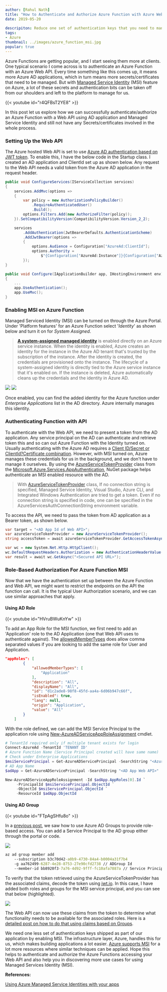 ```yaml
---
author: [Rahul Nath]
title: "How to Authenticate and Authorize Azure Function with Azure Web App Using Managed Service Identity (MSI)"
date: 2019-05-20
  
descripiton: Reduce one set of authentication keys that you need to manage using MSI.
tags: 
- Azure
thumbnail: ../images/azure_function_msi.jpg
popular: true
---
```


Azure Functions are getting popular, and I start seeing them more at clients. One typical scenario I come across is to authenticate an Azure Function with an Azure Web API. Every time something like this comes up, it means more Azure AD applications, which in turn means more secrets/certificates that need to be managed. But with [Managed Service Identity](https://docs.microsoft.com/en-us/azure/active-directory/managed-identities-azure-resources/overview) (MSI) feature on Azure, a lot of these secrets and authentication bits can be taken off from our shoulders and left to the platform to manage for us.

{{< youtube id="r4QFBsT2YE8" >}}
<br /> 

In this post let us explore how we can successfully authenticate/authorize an Azure Function with a Web API using AD application and Managed Service Identity and still not have any Secrets/certificates involved in the whole process. 

### Setting Up the Web API

The Azure hosted Web API is set to use [Azure AD authentication based on JWT token](https://docs.microsoft.com/en-us/aspnet/core/security/authorization/limitingidentitybyscheme?view=aspnetcore-2.2&tabs=aspnetcore2x). To enable this, I have the below code in the Startup class. I created an AD application and ClientId set up as shown below. Any request to the Web API needs a valid token from the Azure AD application in the request header.

``` csharp
public void ConfigureServices(IServiceCollection services)
{
    services.AddMvc(options =>
    {
        var policy = new AuthorizationPolicyBuilder()
            .RequireAuthenticatedUser()
            .Build();
        options.Filters.Add(new AuthorizeFilter(policy));
    }).SetCompatibilityVersion(CompatibilityVersion.Version_2_2);

    services
        .AddAuthentication(JwtBearerDefaults.AuthenticationScheme)
        .AddJwtBearer(options => 
        {
            options.Audience = Configuration["AzureAd:ClientId"];
            options.Authority = 
                $"{Configuration["AzureAd:Instance"]}{Configuration["AzureAd:TenantId"]}";
        });
}

public void Configure(IApplicationBuilder app, IHostingEnvironment env)
{
    ...
    app.UseAuthentication();
    app.UseMvc();
}
```

### Enabling MSI on Azure Function

Managed Serviced Identity (MSI) can be turned on through the Azure Portal. Under 'Platform features' for an Azure Function select '*Identity*' as shown below and turn it on for *System Assigned*. 

> **[A system-assigned managed identity](https://docs.microsoft.com/en-us/azure/active-directory/managed-identities-azure-resources/overview#how-does-the-managed-identities-for-azure-resources-work)** is enabled directly on an Azure service instance. When the identity is enabled, Azure creates an identity for the instance in the Azure AD tenant that's trusted by the subscription of the instance. After the identity is created, the credentials are provisioned onto the instance. The lifecycle of a system-assigned identity is directly tied to the Azure service instance that it's enabled on. If the instance is deleted, Azure automatically cleans up the credentials and the identity in Azure AD.

![](../images/azure_function_msi.jpg)
![](../images/azure_function_msi_on.jpg)

Once enabled, you can find the added identity for the Azure function under *Enterprise Applications* list in the AD directory. Azure internally manages this identity.

### Authenticating Function with API

To authenticate with the Web API, we need to present a token from the AD application. Any service principal on the AD can authenticate and retrieve token this and so can out Azure Function with the Identity turned on. Usually authenticating with the Azure AD requires a [Client ID/Secret or ClientId?Certificate combination](https://www.rahulpnath.com/blog/authenticating-a-client-application-with-azure-key-vault/). However, with MSI turned on, Azure manages these credentials for us in the background, and we don't have to manage it ourselves. By using the [AzureServiceTokenProvider](https://docs.microsoft.com/en-us/azure/key-vault/service-to-service-authentication) class from the [Microsoft.Azure.Services.AppAuthentication,](https://www.nuget.org/packages/Microsoft.Azure.Services.AppAuthentication) NuGet package helps authenticate an MSI enabled resource with the AD.

> With [AzureServiceTokenProvider](https://github.com/Azure/azure-sdk-for-net/blob/ddda7cb74b979f03bb03e240c06c924914ee8bdd/src/SdkCommon/AppAuthentication/Azure.Services.AppAuthentication/AzureServiceTokenProvider.cs) class, If no connection string is specified, Managed Service Identity, Visual Studio, Azure CLI, and Integrated Windows Authentication are tried to get a token.
Even if no connection string is specified in code, one can be specified in the AzureServicesAuthConnectionString environment variable. 

To access the API, we need to pass the token from AD application as a Bearer token, as shown below.

``` csharp
var target = "<AD App Id of Web API>";
var azureServiceTokenProvider = new AzureServiceTokenProvider();
string accessToken = await azureServiceTokenProvider.GetAccessTokenAsync(target);

var wc = new System.Net.Http.HttpClient();
wc.DefaultRequestHeaders.Authorization = new AuthenticationHeaderValue("Bearer", accessToken);
var result = await wc.GetAsync("<Secured API URL>");
```

### Role-Based Authorization For Azure Function MSI

Now that we have the authentication set up between the Azure Function and Web API, we might want to restrict the endpoints on the API the function can call. It is the typical User Authorization scenario, and we can use similar approaches that apply. 

#### Using AD Role

{{< youtube id="HVruBWuKnYw" >}}
<br/>

To add an App Role for the MSI function, we first need to add an 'Application' role to the AD Application (one that Web API uses to authenticate against). The [allowedMemberTypes](https://docs.microsoft.com/en-us/azure/active-directory/develop/reference-app-manifest) does allow comma separated values if you are looking to add the same role for User and Application.

``` json
"appRoles": [
        {
            "allowedMemberTypes": [
                "Application"
            ],
            "description": "All",
            "displayName": "All",
            "id": "d1c2ade8-98f8-45fd-aa4a-6d06b947c66f",
            "isEnabled": true,
            "lang": null,
            "origin": "Application",
            "value": "All"
        }
    ]
```

With the role defined, we can add the MSI Service Principal to the application role using [New-AzureADServiceAppRoleAssignment](https://docs.microsoft.com/en-us/powershell/module/azuread/new-azureadserviceapproleassignment?view=azureadps-2.0)  cmdlet.

``` powershell
# TenantId required only if multiple tenant exists for login
Connect-AzureAd -TenantId 'TENANT ID' 
# Azure Function Name (Service Principal created will have same name)
# Check under Enterprise Applications
$msiServicePrincipal = Get-AzureADServicePrincipal -SearchString "<Azure Function Name>" 
# AD App Name 
$adApp = Get-AzureADServicePrincipal -SearchString "<AD App Web API>"

New-AzureADServiceAppRoleAssignment -Id $adApp.AppRoles[0].Id `
     -PrincipalId $msiServicePrincipal.ObjectId `
     -ObjectId $msiServicePrincipal.ObjectId `
     -ResourceId $adApp.ObjectId
```

#### Using AD Group

{{< youtube id="FTpAgSHfu8o" >}}
<br/>

In a [previous post](https://www.rahulpnath.com/blog/custom-authorization-policy-providers/), we saw how to use Azure AD Groups to provide role-based access. You can add a Service Principal to the AD group either through the portal or code.

![](../images/azure_function_msi_add_to_ad_group.jpg)
``` cmd
az ad group member add 
    --subscription b3c70d42-a0b9-4730-84a4-b0004a31f7b4 
    -g aa762499-6287-4e28-8753-27e90cfd2738 // ADGroup Id
    --member-id bb8920f3-7a76-4d92-9fff-fc10afa7887a // Service Principal Object Id
```

To verify that the token retrieved using the AzureServiceTokenProvider has the associated claims, decode the token using [jwt.io](https://jwt.io/). In this case, I have added both roles and groups for the MSI service principal, and you can see that below (highlighted).

![](../images/azure_function_role_based_access.jpg)

The Web API can now use these claims from the token to determine what functionality needs to be available for the associated roles. Here is a [detailed post on how to do that using claims based on Groups](https://www.rahulpnath.com/blog/dot-net-core-api-and-azure-ad-groups-based-access/).


We need one less set of authentication keys shipped as part of our application by enabling MSI. The infrastructure layer, Azure, handles this for us, which makes building applications a lot easier. [Azure supports MSI](https://docs.microsoft.com/en-us/azure/active-directory/managed-identities-azure-resources/services-support-managed-identities) for a lot more resources where similar techniques can be applied. Hope this helps to authenticate and authorize the Azure Functions accessing your Web API and also help you in discovering more use cases for using Managed Services Identity (MSI).

**References:**   

[Using Azure Managed Service Identities with your apps](https://jpd.ms/using-azure-managed-service-identities-with-your-apps-b979564ddf4)